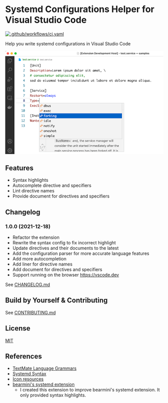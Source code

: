 # Systemd Configurations Helper for Visual Studio Code

[![.github/workflows/ci.yaml](https://github.com/hangxingliu/vscode-systemd/actions/workflows/ci.yaml/badge.svg)](https://github.com/hangxingliu/vscode-systemd/actions/workflows/ci.yaml)

Help you write systemd configurations in Visual Studio Code

![The screenshot of this extension](https://raw.githubusercontent.com/hangxingliu/vscode-systemd/7927822df923d9293402eedcbf92b32928e12306/docs/images/screenshot.png)

## Features

- Syntax highlights
- Autocomplete directive and specifiers
- Lint directive names
- Provide document for directives and specifiers

## Changelog

### 1.0.0 (2021-12-18)

- Refactor the extension
- Rewrite the syntax config to fix incorrect highlight
- Update directives and their documents to the latest
- Add the configuration parser for more accurate language features
- Add more autocompletion
- Add liner for directive names
- Add document for directives and specifiers
- Support running on the browser <https://vscode.dev>

See [CHANGELOG.md](https://github.com/hangxingliu/vscode-systemd/blob/HEAD/docs/CHANGELOG.md)

## Build by Yourself & Contributing

See [CONTRIBUTING.md](https://github.com/hangxingliu/vscode-systemd/blob/HEAD/docs/CONTRIBUTING.md)

## License

[MIT](https://github.com/hangxingliu/vscode-systemd/blob/HEAD/LICENSE)

## References

- [TextMate Language Grammars](https://macromates.com/manual/en/language_grammars)
- [Systemd Syntax](https://www.freedesktop.org/software/systemd/man/systemd.syntax.html#)
- [Icon resources](https://github.com/edent/SuperTinyIcons)
- [bearmini's systemd extension](https://github.com/bearmini/vscode-systemd-unit-file)
    - I created this extension to improve bearmini's systemd extension. It only provided syntax highlights.

